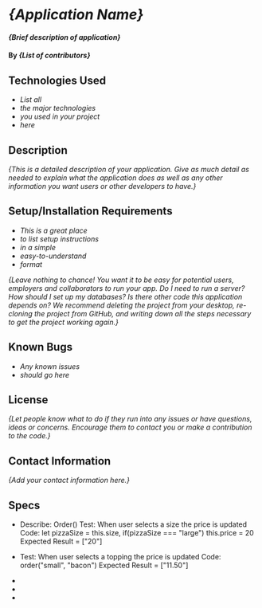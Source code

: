 # _{Application Name}_

#### _{Brief description of application}_

#### By _**{List of contributors}**_

## Technologies Used

* _List all_
* _the major technologies_
* _you used in your project_
* _here_

## Description

_{This is a detailed description of your application. Give as much detail as needed to explain what the application does as well as any other information you want users or other developers to have.}_

## Setup/Installation Requirements

* _This is a great place_
* _to list setup instructions_
* _in a simple_
* _easy-to-understand_
* _format_

_{Leave nothing to chance! You want it to be easy for potential users, employers and collaborators to run your app. Do I need to run a server? How should I set up my databases? Is there other code this application depends on? We recommend deleting the project from your desktop, re-cloning the project from GitHub, and writing down all the steps necessary to get the project working again.}_

## Known Bugs

* _Any known issues_
* _should go here_

## License

_{Let people know what to do if they run into any issues or have questions, ideas or concerns.  Encourage them to contact you or make a contribution to the code.}_

## Contact Information

_{Add your contact information here.}_


## Specs

* Describe: Order()
  Test: When user selects a size the price is updated
  Code: let pizzaSize = this.size, if(pizzaSize === "large") this.price = 20
  Expected Result = ["20"]

* Test: When user selects a topping the price is updated
  Code: order("small", "bacon")
  Expected Result = ["11.50"]
* 
* 
* 